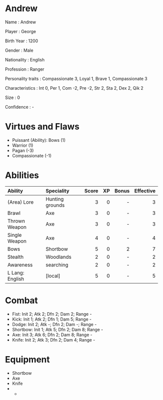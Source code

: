 # Andrew

Name
: Andrew

Player
: George

Birth Year
: 1200

Gender
: Male

Nationality
: English

Profession
: Ranger

Personality traits
: Compassionate 3, Loyal 1, Brave 1, Compassionate 3

Characteristics
: Int 0, Per 1, Com -2, Pre -2, Str 2, Sta 2, Dex 2, Qik 2

Size
: 0

Confidence
: -

# Virtues and Flaws

+ Puissant (Ability): Bows (1)
+ Warrior (1)
+ Pagan (-3)
+ Compassionate (-1)

# Abilities

| Ability              | Speciality      | Score |   XP | Bonus | Effective |
| :-                   | :-              |    -: |   -: |    -: |        -: |
| (Area) Lore          | Hunting grounds |     3 |    0 |     - |         3 |
| Brawl                | Axe             |     3 |    0 |     - |         3 |
| Thrown Weapon        | Axe             |     3 |    0 |     - |         3 |
| Single Weapon        | Axe             |     4 |    0 |     - |         4 |
| Bows                 | Shortbow        |     5 |    0 |     2 |         7 |
| Stealth              | Woodlands       |     2 |    0 |     - |         2 |
| Awareness            | searching       |     2 |    0 |     - |         2 |
| L Lang: English      | [local]         |     5 |    0 |     - |         5 |

# Combat

+ Fist: Init 2; Atk 2; Dfn 2; Dam 2; Range -
+ Kick: Init 1; Atk 2; Dfn 1; Dam 5; Range -
+ Dodge: Init 2; Atk -; Dfn 2; Dam -; Range -
+ Shortbow: Init 1; Atk 5; Dfn 2; Dam 8; Range -
+ Axe: Init 3; Atk 6; Dfn 2; Dam 8; Range -
+ Knife: Init 2; Atk 3; Dfn 2; Dam 4; Range -

# Equipment

+ Shortbow
+ Axe
+ Knife
+ -
